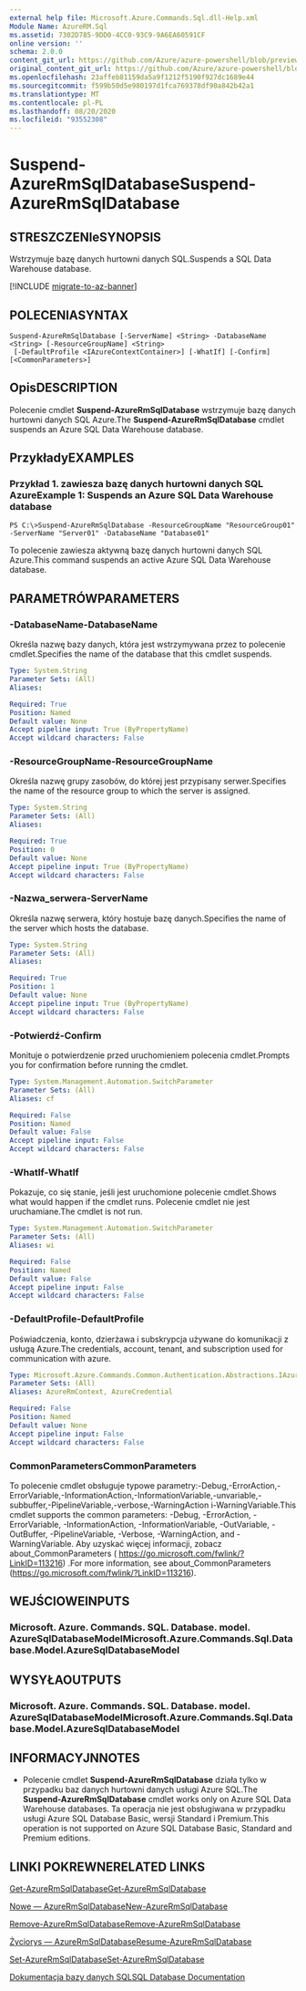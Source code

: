 ```yaml
---
external help file: Microsoft.Azure.Commands.Sql.dll-Help.xml
Module Name: AzureRM.Sql
ms.assetid: 7302D785-9DD0-4CC0-93C9-9A6EA60591CF
online version: ''
schema: 2.0.0
content_git_url: https://github.com/Azure/azure-powershell/blob/preview/src/ResourceManager/Sql/Commands.Sql/help/Suspend-AzureRmSqlDatabase.md
original_content_git_url: https://github.com/Azure/azure-powershell/blob/preview/src/ResourceManager/Sql/Commands.Sql/help/Suspend-AzureRmSqlDatabase.md
ms.openlocfilehash: 23affeb81159da5a9f1212f5190f927dc1689e44
ms.sourcegitcommit: f599b50d5e980197d1fca769378df90a842b42a1
ms.translationtype: MT
ms.contentlocale: pl-PL
ms.lasthandoff: 08/20/2020
ms.locfileid: "93552308"
---
```

# <span data-ttu-id="12bd2-101">Suspend-AzureRmSqlDatabase</span><span class="sxs-lookup"><span data-stu-id="12bd2-101">Suspend-AzureRmSqlDatabase</span></span>

## <span data-ttu-id="12bd2-102">STRESZCZENIe</span><span class="sxs-lookup"><span data-stu-id="12bd2-102">SYNOPSIS</span></span>
<span data-ttu-id="12bd2-103">Wstrzymuje bazę danych hurtowni danych SQL.</span><span class="sxs-lookup"><span data-stu-id="12bd2-103">Suspends a SQL Data Warehouse database.</span></span>

[!INCLUDE [migrate-to-az-banner](../../includes/migrate-to-az-banner.md)]

## <span data-ttu-id="12bd2-104">POLECENIA</span><span class="sxs-lookup"><span data-stu-id="12bd2-104">SYNTAX</span></span>

```
Suspend-AzureRmSqlDatabase [-ServerName] <String> -DatabaseName <String> [-ResourceGroupName] <String>
 [-DefaultProfile <IAzureContextContainer>] [-WhatIf] [-Confirm] [<CommonParameters>]
```

## <span data-ttu-id="12bd2-105">Opis</span><span class="sxs-lookup"><span data-stu-id="12bd2-105">DESCRIPTION</span></span>
<span data-ttu-id="12bd2-106">Polecenie cmdlet **Suspend-AzureRmSqlDatabase** wstrzymuje bazę danych hurtowni danych SQL Azure.</span><span class="sxs-lookup"><span data-stu-id="12bd2-106">The **Suspend-AzureRmSqlDatabase** cmdlet suspends an Azure SQL Data Warehouse database.</span></span>

## <span data-ttu-id="12bd2-107">Przykłady</span><span class="sxs-lookup"><span data-stu-id="12bd2-107">EXAMPLES</span></span>

### <span data-ttu-id="12bd2-108">Przykład 1. zawiesza bazę danych hurtowni danych SQL Azure</span><span class="sxs-lookup"><span data-stu-id="12bd2-108">Example 1: Suspends an Azure SQL Data Warehouse database</span></span>
```
PS C:\>Suspend-AzureRmSqlDatabase -ResourceGroupName "ResourceGroup01" -ServerName "Server01" -DatabaseName "Database01"
```

<span data-ttu-id="12bd2-109">To polecenie zawiesza aktywną bazę danych hurtowni danych SQL Azure.</span><span class="sxs-lookup"><span data-stu-id="12bd2-109">This command suspends an active Azure SQL Data Warehouse database.</span></span>

## <span data-ttu-id="12bd2-110">PARAMETRÓW</span><span class="sxs-lookup"><span data-stu-id="12bd2-110">PARAMETERS</span></span>

### <span data-ttu-id="12bd2-111">-DatabaseName</span><span class="sxs-lookup"><span data-stu-id="12bd2-111">-DatabaseName</span></span>
<span data-ttu-id="12bd2-112">Określa nazwę bazy danych, która jest wstrzymywana przez to polecenie cmdlet.</span><span class="sxs-lookup"><span data-stu-id="12bd2-112">Specifies the name of the database that this cmdlet suspends.</span></span>

```yaml
Type: System.String
Parameter Sets: (All)
Aliases: 

Required: True
Position: Named
Default value: None
Accept pipeline input: True (ByPropertyName)
Accept wildcard characters: False
```

### <span data-ttu-id="12bd2-113">-ResourceGroupName</span><span class="sxs-lookup"><span data-stu-id="12bd2-113">-ResourceGroupName</span></span>
<span data-ttu-id="12bd2-114">Określa nazwę grupy zasobów, do której jest przypisany serwer.</span><span class="sxs-lookup"><span data-stu-id="12bd2-114">Specifies the name of the resource group to which the server is assigned.</span></span>

```yaml
Type: System.String
Parameter Sets: (All)
Aliases: 

Required: True
Position: 0
Default value: None
Accept pipeline input: True (ByPropertyName)
Accept wildcard characters: False
```

### <span data-ttu-id="12bd2-115">-Nazwa_serwera</span><span class="sxs-lookup"><span data-stu-id="12bd2-115">-ServerName</span></span>
<span data-ttu-id="12bd2-116">Określa nazwę serwera, który hostuje bazę danych.</span><span class="sxs-lookup"><span data-stu-id="12bd2-116">Specifies the name of the server which hosts the database.</span></span>

```yaml
Type: System.String
Parameter Sets: (All)
Aliases: 

Required: True
Position: 1
Default value: None
Accept pipeline input: True (ByPropertyName)
Accept wildcard characters: False
```

### <span data-ttu-id="12bd2-117">-Potwierdź</span><span class="sxs-lookup"><span data-stu-id="12bd2-117">-Confirm</span></span>
<span data-ttu-id="12bd2-118">Monituje o potwierdzenie przed uruchomieniem polecenia cmdlet.</span><span class="sxs-lookup"><span data-stu-id="12bd2-118">Prompts you for confirmation before running the cmdlet.</span></span>

```yaml
Type: System.Management.Automation.SwitchParameter
Parameter Sets: (All)
Aliases: cf

Required: False
Position: Named
Default value: False
Accept pipeline input: False
Accept wildcard characters: False
```

### <span data-ttu-id="12bd2-119">-WhatIf</span><span class="sxs-lookup"><span data-stu-id="12bd2-119">-WhatIf</span></span>
<span data-ttu-id="12bd2-120">Pokazuje, co się stanie, jeśli jest uruchomione polecenie cmdlet.</span><span class="sxs-lookup"><span data-stu-id="12bd2-120">Shows what would happen if the cmdlet runs.</span></span>
<span data-ttu-id="12bd2-121">Polecenie cmdlet nie jest uruchamiane.</span><span class="sxs-lookup"><span data-stu-id="12bd2-121">The cmdlet is not run.</span></span>

```yaml
Type: System.Management.Automation.SwitchParameter
Parameter Sets: (All)
Aliases: wi

Required: False
Position: Named
Default value: False
Accept pipeline input: False
Accept wildcard characters: False
```

### <span data-ttu-id="12bd2-122">-DefaultProfile</span><span class="sxs-lookup"><span data-stu-id="12bd2-122">-DefaultProfile</span></span>
<span data-ttu-id="12bd2-123">Poświadczenia, konto, dzierżawa i subskrypcja używane do komunikacji z usługą Azure.</span><span class="sxs-lookup"><span data-stu-id="12bd2-123">The credentials, account, tenant, and subscription used for communication with azure.</span></span>

```yaml
Type: Microsoft.Azure.Commands.Common.Authentication.Abstractions.IAzureContextContainer
Parameter Sets: (All)
Aliases: AzureRmContext, AzureCredential

Required: False
Position: Named
Default value: None
Accept pipeline input: False
Accept wildcard characters: False
```

### <span data-ttu-id="12bd2-124">CommonParameters</span><span class="sxs-lookup"><span data-stu-id="12bd2-124">CommonParameters</span></span>
<span data-ttu-id="12bd2-125">To polecenie cmdlet obsługuje typowe parametry:-Debug,-ErrorAction,-ErrorVariable,-InformationAction,-InformationVariable,-unvariable,-subbuffer,-PipelineVariable,-verbose,-WarningAction i-WarningVariable.</span><span class="sxs-lookup"><span data-stu-id="12bd2-125">This cmdlet supports the common parameters: -Debug, -ErrorAction, -ErrorVariable, -InformationAction, -InformationVariable, -OutVariable, -OutBuffer, -PipelineVariable, -Verbose, -WarningAction, and -WarningVariable.</span></span> <span data-ttu-id="12bd2-126">Aby uzyskać więcej informacji, zobacz about_CommonParameters ( https://go.microsoft.com/fwlink/?LinkID=113216) .</span><span class="sxs-lookup"><span data-stu-id="12bd2-126">For more information, see about_CommonParameters (https://go.microsoft.com/fwlink/?LinkID=113216).</span></span>

## <span data-ttu-id="12bd2-127">WEJŚCIOWE</span><span class="sxs-lookup"><span data-stu-id="12bd2-127">INPUTS</span></span>

### <span data-ttu-id="12bd2-128">Microsoft. Azure. Commands. SQL. Database. model. AzureSqlDatabaseModel</span><span class="sxs-lookup"><span data-stu-id="12bd2-128">Microsoft.Azure.Commands.Sql.Database.Model.AzureSqlDatabaseModel</span></span>

## <span data-ttu-id="12bd2-129">WYSYŁA</span><span class="sxs-lookup"><span data-stu-id="12bd2-129">OUTPUTS</span></span>

### <span data-ttu-id="12bd2-130">Microsoft. Azure. Commands. SQL. Database. model. AzureSqlDatabaseModel</span><span class="sxs-lookup"><span data-stu-id="12bd2-130">Microsoft.Azure.Commands.Sql.Database.Model.AzureSqlDatabaseModel</span></span>

## <span data-ttu-id="12bd2-131">INFORMACYJN</span><span class="sxs-lookup"><span data-stu-id="12bd2-131">NOTES</span></span>
* <span data-ttu-id="12bd2-132">Polecenie cmdlet **Suspend-AzureRmSqlDatabase** działa tylko w przypadku baz danych hurtowni danych usługi Azure SQL.</span><span class="sxs-lookup"><span data-stu-id="12bd2-132">The **Suspend-AzureRmSqlDatabase** cmdlet works only on Azure SQL Data Warehouse databases.</span></span> <span data-ttu-id="12bd2-133">Ta operacja nie jest obsługiwana w przypadku usługi Azure SQL Database Basic, wersji Standard i Premium.</span><span class="sxs-lookup"><span data-stu-id="12bd2-133">This operation is not supported on Azure SQL Database Basic, Standard and Premium editions.</span></span>

## <span data-ttu-id="12bd2-134">LINKI POKREWNE</span><span class="sxs-lookup"><span data-stu-id="12bd2-134">RELATED LINKS</span></span>

[<span data-ttu-id="12bd2-135">Get-AzureRmSqlDatabase</span><span class="sxs-lookup"><span data-stu-id="12bd2-135">Get-AzureRmSqlDatabase</span></span>](./Get-AzureRmSqlDatabase.md)

[<span data-ttu-id="12bd2-136">Nowe — AzureRmSqlDatabase</span><span class="sxs-lookup"><span data-stu-id="12bd2-136">New-AzureRmSqlDatabase</span></span>](./New-AzureRmSqlDatabase.md)

[<span data-ttu-id="12bd2-137">Remove-AzureRmSqlDatabase</span><span class="sxs-lookup"><span data-stu-id="12bd2-137">Remove-AzureRmSqlDatabase</span></span>](./Remove-AzureRmSqlDatabase.md)

[<span data-ttu-id="12bd2-138">Życiorys — AzureRmSqlDatabase</span><span class="sxs-lookup"><span data-stu-id="12bd2-138">Resume-AzureRmSqlDatabase</span></span>](./Resume-AzureRmSqlDatabase.md)

[<span data-ttu-id="12bd2-139">Set-AzureRmSqlDatabase</span><span class="sxs-lookup"><span data-stu-id="12bd2-139">Set-AzureRmSqlDatabase</span></span>](./Set-AzureRmSqlDatabase.md)

[<span data-ttu-id="12bd2-140">Dokumentacja bazy danych SQL</span><span class="sxs-lookup"><span data-stu-id="12bd2-140">SQL Database Documentation</span></span>](https://docs.microsoft.com/azure/sql-database/)


